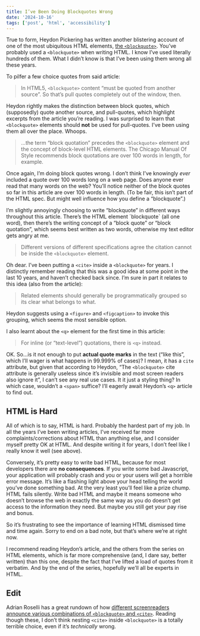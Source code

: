 ```yaml
---
title: I’ve Been Doing Blockquotes Wrong
date: '2024-10-16'
tags: ['post', 'html', 'accessibility']
---
```


True to form, Heydon Pickering has written another blistering account of one of the most ubiquitous HTML elements, [the `<blockquote>`](https://heydonworks.com/article/the-blockquote-element/). You’ve probably used a `<blockquote>` when writing HTML. I know I’ve used literally hundreds of them. What I didn’t know is that I’ve been using them wrong all these years.

To pilfer a few choice quotes from said article:

> In HTML5, `<blockquote>` content “must be quoted from another source”. So that’s pull quotes completely out of the window, then.

Heydon rightly makes the distinction between block quotes, which (supposedly) quote another source, and pull-quotes, which highlight excerpts from the article you’re reading. I was surprised to learn that `<blockquote>` elements should **not** be used for pull-quotes. I’ve been using them all over the place. Whoops.

> ...the term “block quotation” precedes the `<blockquote>` element and the concept of block-level HTML elements. The Chicago Manual Of Style recommends block quotations are over 100 words in length, for example.

Once again, I’m doing block quotes wrong. I don’t think I’ve knowingly _ever_ included a quote over 100 words long on a web page. Does anyone ever read that many words on the web? You’ll notice neither of the block quotes so far in this article are over 100 words in length. (To be fair, this isn’t part of the HTML spec. But might well influence how you define a “blockquote”.)

<aside>
<p>I’m slightly annoyingly choosing to write “blockquote” in different ways throughout this article. There’s the HTML element `blockquote` (all one word), then there’s the writing concept of a “block quote” or “block quotation”, which seems best written as two words, otherwise my text editor gets angry at me.</p>
</aside>

> Different versions of different specifications agree the citation cannot be inside the `<blockquote>` element.

Oh dear. I’ve been putting a `<cite>` inside a `<blockquote>` for years. I distinctly remember reading that this was a good idea at some point in the last 10 years, and haven’t checked back since. I’m sure in part it relates to this idea (also from the article):

> Related elements should generally be programmatically grouped so its clear what belongs to what.

Heydon suggests using a `<figure>` and `<figcaption>` to invoke this grouping, which seems the most sensible option.

I also learnt about the `<q>` element for the first time in this article:

> For inline (or “text-level”) quotations, there is `<q>` instead.

OK. So...is it not enough to put **actual quote marks** in the text (“like this”, which I’ll wager is what happens in 99.999% of cases)? I mean, it has a `cite` attribute, but given that according to Heydon, “The `<blockquote>` cite attribute is generally useless since it’s invisible and most screen readers also ignore it”, I can’t see any real use cases. It it just a styling thing? In which case, wouldn’t a `<span>` suffice? I’ll eagerly await Heydon’s `<q>` article to find out.

## HTML is Hard

All of which is to say, HTML is hard. Probably the hardest part of my job. In all the years I’ve been writing articles, I’ve received far more complaints/corrections about HTML than anything else, and I consider myself pretty OK at HTML. And despite writing it for years, I don’t feel like I really know it well (see above).

Conversely, it’s pretty easy to write bad HTML, because for most developers there are **no consequences**. If you write some bad Javascript, your application will probably crash and you or your users will get a horrible error message. It’s like a flashing light above your head telling the world you’ve done something bad. At the very least you’ll feel like a prize chump. HTML fails silently. Write bad HTML and maybe it means someone who doesn’t browse the web in exactly the same way as you do doesn’t get access to the information they need. But maybe you still get your pay rise and bonus.

So it’s frustrating to see the importance of learning HTML dismissed time and time again. Sorry to end on a bad note, but that’s where we’re at right now.

I recommend reading Heydon’s article, and the others from the series on HTML elements, which is far more comprehensive (and, I dare say, better written) than this one, despite the fact that I’ve lifted a load of quotes from it verbatim. And by the end of the series, hopefully we’ll all be experts in HTML.

## Edit

Adrian Roselli has a great rundown of how [different screenreaders announce various combinations of `<blockquote>` and `<cite>`](https://adrianroselli.com/2023/07/blockquotes-in-screen-readers.html). Reading though these, I don’t think nesting `<cite>` inside `<blockquote>` is a totally terrible choice, even if it’s _technically_ wrong.
